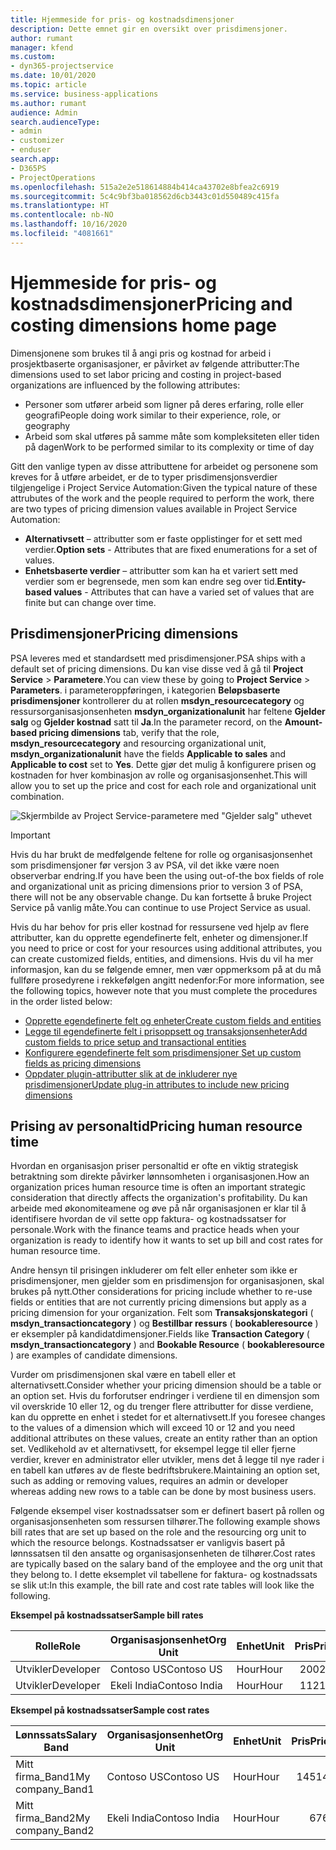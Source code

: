 ```yaml
---
title: Hjemmeside for pris- og kostnadsdimensjoner
description: Dette emnet gir en oversikt over prisdimensjoner.
author: rumant
manager: kfend
ms.custom:
- dyn365-projectservice
ms.date: 10/01/2020
ms.topic: article
ms.service: business-applications
ms.author: rumant
audience: Admin
search.audienceType:
- admin
- customizer
- enduser
search.app:
- D365PS
- ProjectOperations
ms.openlocfilehash: 515a2e2e518614884b414ca43702e8bfea2c6919
ms.sourcegitcommit: 5c4c9bf3ba018562d6cb3443c01d550489c415fa
ms.translationtype: HT
ms.contentlocale: nb-NO
ms.lasthandoff: 10/16/2020
ms.locfileid: "4081661"
---
```

# <a name="pricing-and-costing-dimensions-home-page"></a><span data-ttu-id="20fc6-103">Hjemmeside for pris- og kostnadsdimensjoner</span><span class="sxs-lookup"><span data-stu-id="20fc6-103">Pricing and costing dimensions home page</span></span>

<span data-ttu-id="20fc6-104">Dimensjonene som brukes til å angi pris og kostnad for arbeid i prosjektbaserte organisasjoner, er påvirket av følgende attributter:</span><span class="sxs-lookup"><span data-stu-id="20fc6-104">The dimensions used to set labor pricing and costing in project-based organizations are influenced by the following attributes:</span></span>

- <span data-ttu-id="20fc6-105">Personer som utfører arbeid som ligner på deres erfaring, rolle eller geografi</span><span class="sxs-lookup"><span data-stu-id="20fc6-105">People doing work similar to their experience, role, or geography</span></span>
- <span data-ttu-id="20fc6-106">Arbeid som skal utføres på samme måte som kompleksiteten eller tiden på dagen</span><span class="sxs-lookup"><span data-stu-id="20fc6-106">Work to be performed similar to its complexity or time of day</span></span>

<span data-ttu-id="20fc6-107">Gitt den vanlige typen av disse attributtene for arbeidet og personene som kreves for å utføre arbeidet, er de to typer prisdimensjonsverdier tilgjengelige i Project Service Automation:</span><span class="sxs-lookup"><span data-stu-id="20fc6-107">Given the typical nature of these attrubutes of the work and the people required to perform the work, there are two types of pricing dimension values available in Project Service Automation:</span></span> 

- <span data-ttu-id="20fc6-108">**Alternativsett** – attributter som er faste opplistinger for et sett med verdier.</span><span class="sxs-lookup"><span data-stu-id="20fc6-108">**Option sets** - Attributes that are fixed enumerations for a set of values.</span></span>
- <span data-ttu-id="20fc6-109">**Enhetsbaserte verdier** – attributter som kan ha et variert sett med verdier som er begrensede, men som kan endre seg over tid.</span><span class="sxs-lookup"><span data-stu-id="20fc6-109">**Entity-based values** - Attributes that can have a varied set of values that are finite but can change over time.</span></span>

## <a name="pricing-dimensions"></a><span data-ttu-id="20fc6-110">Prisdimensjoner</span><span class="sxs-lookup"><span data-stu-id="20fc6-110">Pricing dimensions</span></span>

<span data-ttu-id="20fc6-111">PSA leveres med et standardsett med prisdimensjoner.</span><span class="sxs-lookup"><span data-stu-id="20fc6-111">PSA ships with a default set of pricing dimensions.</span></span> <span data-ttu-id="20fc6-112">Du kan vise disse ved å gå til **Project Service** > **Parametere**.</span><span class="sxs-lookup"><span data-stu-id="20fc6-112">You can view these by going to **Project Service** > **Parameters**.</span></span> <span data-ttu-id="20fc6-113">i parameteroppføringen, i kategorien **Beløpsbaserte prisdimensjoner** kontrollerer du at rollen **msdyn_resourcecategory** og ressursorganisasjonsenheten **msdyn_organizationalunit** har feltene **Gjelder salg** og **Gjelder kostnad** satt til **Ja**.</span><span class="sxs-lookup"><span data-stu-id="20fc6-113">In the parameter record, on the **Amount-based pricing dimensions** tab, verify that the role, **msdyn_resourcecategory** and resourcing organizational unit, **msdyn_organizationalunit** have the fields **Applicable to sales** and **Applicable to cost** set to **Yes**.</span></span> <span data-ttu-id="20fc6-114">Dette gjør det mulig å konfigurere prisen og kostnaden for hver kombinasjon av rolle og organisasjonsenhet.</span><span class="sxs-lookup"><span data-stu-id="20fc6-114">This will allow you to set up the price and cost for each role and organizational unit combination.</span></span>

![Skjermbilde av Project Service-parametere med "Gjelder salg" uthevet](media/PS-OOB-parameters.png)

> [!IMPORTANT]
> <span data-ttu-id="20fc6-116">Hvis du har brukt de medfølgende feltene for rolle og organisasjonsenhet som prisdimensjoner før versjon 3 av PSA, vil det ikke være noen observerbar endring.</span><span class="sxs-lookup"><span data-stu-id="20fc6-116">If you have been the using out-of-the box fields of role and organizational unit as pricing dimensions prior to version 3 of PSA, there will not be any observable change.</span></span> <span data-ttu-id="20fc6-117">Du kan fortsette å bruke Project Service på vanlig måte.</span><span class="sxs-lookup"><span data-stu-id="20fc6-117">You can continue to use Project Service as usual.</span></span> 

<span data-ttu-id="20fc6-118">Hvis du har behov for pris eller kostnad for ressursene ved hjelp av flere attributter, kan du opprette egendefinerte felt, enheter og dimensjoner.</span><span class="sxs-lookup"><span data-stu-id="20fc6-118">If you need to price or cost for your resources using additional attributes, you can create customized fields, entities, and dimensions.</span></span> <span data-ttu-id="20fc6-119">Hvis du vil ha mer informasjon, kan du se følgende emner, men vær oppmerksom på at du må fullføre prosedyrene i rekkefølgen angitt nedenfor:</span><span class="sxs-lookup"><span data-stu-id="20fc6-119">For more information, see the following topics, however note that you must complete the procedures in the order listed below:</span></span>

- [<span data-ttu-id="20fc6-120">Opprette egendefinerte felt og enheter</span><span class="sxs-lookup"><span data-stu-id="20fc6-120">Create custom fields and entities</span></span>](create-custom-fields-entities.md)
- [<span data-ttu-id="20fc6-121">Legge til egendefinerte felt i prisoppsett og transaksjonsenheter</span><span class="sxs-lookup"><span data-stu-id="20fc6-121">Add custom fields to price setup and transactional entities</span></span>](field-references.md)
- [<span data-ttu-id="20fc6-122">Konfigurere egendefinerte felt som prisdimensjoner </span><span class="sxs-lookup"><span data-stu-id="20fc6-122">Set up custom fields as pricing dimensions</span></span>](set-up-pricing-dimensions.md)
- [<span data-ttu-id="20fc6-123">Oppdater plugin-attributter slik at de inkluderer nye prisdimensjoner</span><span class="sxs-lookup"><span data-stu-id="20fc6-123">Update plug-in attributes to include new pricing dimensions</span></span>](update-plug-in-attributes.md)

## <a name="pricing-human-resource-time"></a><span data-ttu-id="20fc6-124">Prising av personaltid</span><span class="sxs-lookup"><span data-stu-id="20fc6-124">Pricing human resource time</span></span>
<span data-ttu-id="20fc6-125">Hvordan en organisasjon priser personaltid er ofte en viktig strategisk betraktning som direkte påvirker lønnsomheten i organisasjonen.</span><span class="sxs-lookup"><span data-stu-id="20fc6-125">How an organization prices human resource time is often an important strategic consideration that directly affects the organization's profitability.</span></span> <span data-ttu-id="20fc6-126">Du kan arbeide med økonomiteamene og øve på når organisasjonen er klar til å identifisere hvordan de vil sette opp faktura- og kostnadssatser for personale.</span><span class="sxs-lookup"><span data-stu-id="20fc6-126">Work with the finance teams and practice heads when your organization is ready to identify how it wants to set up bill and cost rates for human resource time.</span></span>

<span data-ttu-id="20fc6-127">Andre hensyn til prisingen inkluderer om felt eller enheter som ikke er prisdimensjoner, men gjelder som en prisdimensjon for organisasjonen, skal brukes på nytt.</span><span class="sxs-lookup"><span data-stu-id="20fc6-127">Other considerations for pricing include whether to re-use fields or entities that are not currently pricing dimensions but apply as a pricing dimension for your organization.</span></span> <span data-ttu-id="20fc6-128">Felt som **Transaksjonskategori** ( **msdyn_transactioncategory** ) og **Bestillbar ressurs** ( **bookableresource** ) er eksempler på kandidatdimensjoner.</span><span class="sxs-lookup"><span data-stu-id="20fc6-128">Fields like **Transaction Category** ( **msdyn_transactioncategory** ) and **Bookable Resource** ( **bookableresource** ) are examples of candidate dimensions.</span></span> 

<span data-ttu-id="20fc6-129">Vurder om prisdimensjonen skal være en tabell eller et alternativsett.</span><span class="sxs-lookup"><span data-stu-id="20fc6-129">Consider whether your pricing dimension should be a table or an option set.</span></span> <span data-ttu-id="20fc6-130">Hvis du forforutser endringer i verdiene til en dimensjon som vil overskride 10 eller 12, og du trenger flere attributter for disse verdiene, kan du opprette en enhet i stedet for et alternativsett.</span><span class="sxs-lookup"><span data-stu-id="20fc6-130">If you foresee changes to the values of a dimension which will exceed 10 or 12 and you need additional attributes on these values, create an entity rather than an option set.</span></span> <span data-ttu-id="20fc6-131">Vedlikehold av et alternativsett, for eksempel legge til eller fjerne verdier, krever en administrator eller utvikler, mens det å legge til nye rader i en tabell kan utføres av de fleste bedriftsbrukere.</span><span class="sxs-lookup"><span data-stu-id="20fc6-131">Maintaining an option set, such as adding or removing values, requires an admin or developer whereas adding new rows to a table can be done by most business users.</span></span>

<span data-ttu-id="20fc6-132">Følgende eksempel viser kostnadssatser som er definert basert på rollen og organisasjonsenheten som ressursen tilhører.</span><span class="sxs-lookup"><span data-stu-id="20fc6-132">The following example shows bill rates that are set up based on the role and the resourcing org unit to which the resource belongs.</span></span> <span data-ttu-id="20fc6-133">Kostnadssatser er vanligvis basert på lønnssatsen til den ansatte og organisasjonsenheten de tilhører.</span><span class="sxs-lookup"><span data-stu-id="20fc6-133">Cost rates are typically based on the salary band of the employee and the org unit that they belong to.</span></span> <span data-ttu-id="20fc6-134">I dette eksemplet vil tabellene for faktura- og kostnadssats se slik ut:</span><span class="sxs-lookup"><span data-stu-id="20fc6-134">In this example, the bill rate and cost rate tables will look like the following.</span></span>

<span data-ttu-id="20fc6-135">**Eksempel på kostnadssatser**</span><span class="sxs-lookup"><span data-stu-id="20fc6-135">**Sample bill rates**</span></span>

| <span data-ttu-id="20fc6-136">Rolle</span><span class="sxs-lookup"><span data-stu-id="20fc6-136">Role</span></span>        | <span data-ttu-id="20fc6-137">Organisasjonsenhet</span><span class="sxs-lookup"><span data-stu-id="20fc6-137">Org Unit</span></span>    |<span data-ttu-id="20fc6-138">Enhet</span><span class="sxs-lookup"><span data-stu-id="20fc6-138">Unit</span></span>      |<span data-ttu-id="20fc6-139">Pris</span><span class="sxs-lookup"><span data-stu-id="20fc6-139">Price</span></span>      |<span data-ttu-id="20fc6-140">Valuta</span><span class="sxs-lookup"><span data-stu-id="20fc6-140">Currency</span></span>  |
| ------------|-------------|----------|----------:|----------|
| <span data-ttu-id="20fc6-141">Utvikler</span><span class="sxs-lookup"><span data-stu-id="20fc6-141">Developer</span></span>   | <span data-ttu-id="20fc6-142">Contoso US</span><span class="sxs-lookup"><span data-stu-id="20fc6-142">Contoso US</span></span>  |<span data-ttu-id="20fc6-143">Hour</span><span class="sxs-lookup"><span data-stu-id="20fc6-143">Hour</span></span> | <span data-ttu-id="20fc6-144">200</span><span class="sxs-lookup"><span data-stu-id="20fc6-144">200</span></span>|<span data-ttu-id="20fc6-145">USD</span><span class="sxs-lookup"><span data-stu-id="20fc6-145">USD</span></span>     |
| <span data-ttu-id="20fc6-146">Utvikler</span><span class="sxs-lookup"><span data-stu-id="20fc6-146">Developer</span></span>   | <span data-ttu-id="20fc6-147">Ekeli India</span><span class="sxs-lookup"><span data-stu-id="20fc6-147">Contoso India</span></span> |<span data-ttu-id="20fc6-148">Hour</span><span class="sxs-lookup"><span data-stu-id="20fc6-148">Hour</span></span>|   <span data-ttu-id="20fc6-149">112</span><span class="sxs-lookup"><span data-stu-id="20fc6-149">112</span></span>|<span data-ttu-id="20fc6-150">USD</span><span class="sxs-lookup"><span data-stu-id="20fc6-150">USD</span></span>     |


<span data-ttu-id="20fc6-151">**Eksempel på kostnadssatser**</span><span class="sxs-lookup"><span data-stu-id="20fc6-151">**Sample cost rates**</span></span>

| <span data-ttu-id="20fc6-152">Lønnssats</span><span class="sxs-lookup"><span data-stu-id="20fc6-152">Salary Band</span></span>     | <span data-ttu-id="20fc6-153">Organisasjonsenhet</span><span class="sxs-lookup"><span data-stu-id="20fc6-153">Org Unit</span></span>    |<span data-ttu-id="20fc6-154">Enhet</span><span class="sxs-lookup"><span data-stu-id="20fc6-154">Unit</span></span>      |<span data-ttu-id="20fc6-155">Pris</span><span class="sxs-lookup"><span data-stu-id="20fc6-155">Price</span></span>      |<span data-ttu-id="20fc6-156">Valuta</span><span class="sxs-lookup"><span data-stu-id="20fc6-156">Currency</span></span>  |
| ----------------|-------------|----------|----------:|----------|
| <span data-ttu-id="20fc6-157">Mitt firma_Band1</span><span class="sxs-lookup"><span data-stu-id="20fc6-157">My company_Band1</span></span> | <span data-ttu-id="20fc6-158">Contoso US</span><span class="sxs-lookup"><span data-stu-id="20fc6-158">Contoso US</span></span>  |<span data-ttu-id="20fc6-159">Hour</span><span class="sxs-lookup"><span data-stu-id="20fc6-159">Hour</span></span> | <span data-ttu-id="20fc6-160">145</span><span class="sxs-lookup"><span data-stu-id="20fc6-160">145</span></span>|<span data-ttu-id="20fc6-161">USD</span><span class="sxs-lookup"><span data-stu-id="20fc6-161">USD</span></span>     |
| <span data-ttu-id="20fc6-162">Mitt firma_Band2</span><span class="sxs-lookup"><span data-stu-id="20fc6-162">My company_Band2</span></span> | <span data-ttu-id="20fc6-163">Ekeli India</span><span class="sxs-lookup"><span data-stu-id="20fc6-163">Contoso India</span></span> |<span data-ttu-id="20fc6-164">Hour</span><span class="sxs-lookup"><span data-stu-id="20fc6-164">Hour</span></span>|   <span data-ttu-id="20fc6-165">67</span><span class="sxs-lookup"><span data-stu-id="20fc6-165">67</span></span>|<span data-ttu-id="20fc6-166">USD</span><span class="sxs-lookup"><span data-stu-id="20fc6-166">USD</span></span>     |
